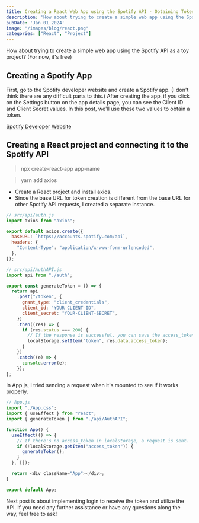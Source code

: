 ```yaml
---
title: Creating a React Web App using the Spotify API - Obtaining Token (1)
description: 'How about trying to create a simple web app using the Spotify API as a toy project?'
pubDate: 'Jan 01 2024'
image: "/images/blog/react.png"
categories: ["React", "Project"]
---
```


How about trying to create a simple web app using the Spotify API as a toy project? (For now, it's free)

## Creating a Spotify App

First, go to the Spotify developer website and create a Spotify app. (I don't think there are any difficult parts to this.) After creating the app, if you click on the Settings button on the app details page, you can see the Client ID and Client Secret values. In this post, we'll use these two values to obtain a token.

[Spotify Developer Website](https://developer.spotify.com/documentation/web-api)

## Creating a React project and connecting it to the Spotify API

> npx create-react-app app-name

> yarn add axios

- Create a React project and install axios.
- Since the base URL for token creation is different from the base URL for other Spotify API requests, I created a separate instance.

```js
// src/api/auth.js
import axios from "axios";

export default axios.create({
  baseURL: `https://accounts.spotify.com/api`,
  headers: {
    "Content-Type": "application/x-www-form-urlencoded",
  },
});
```

```js
// src/api/AuthAPI.js
import api from "./auth";

export const generateToken = () => {
  return api
    .post("/token", {
      grant_type: "client_credentials",
      client_id: "YOUR-CLIENT-ID",
      client_secret: "YOUR-CLIENT-SECRET",
    })
    .then((res) => {
      if (res.status === 200) {
        // If the response is successful, you can save the access_token to localStorage for now.
        localStorage.setItem("token", res.data.access_token);
      }
    })
    .catch((e) => {
      console.error(e);
    });
};
```

In App.js, I tried sending a request when it's mounted to see if it works properly.

```js
// App.js
import "./App.css";
import { useEffect } from "react";
import { generateToken } from "./api/AuthAPI";

function App() {
  useEffect(() => {
    // If there's no access_token in localStorage, a request is sent.
    if (!localStorage.getItem("access_token")) {
      generateToken();
    }
  }, []);

  return <div className="App"></div>;
}

export default App;
```

<!-- ![TINO-Seungjun Lee - api response](./image-1.png) -->

Next post is about implementing login to receive the token and utilize the API. If you need any further assistance or have any questions along the way, feel free to ask!
